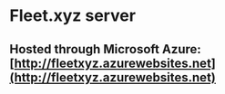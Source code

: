 # Fleet.xyz server

## Hosted through Microsoft Azure: [http://fleetxyz.azurewebsites.net](http://fleetxyz.azurewebsites.net)

